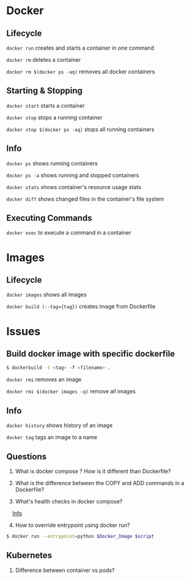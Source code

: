 # Docker

## Lifecycle
`docker run` creates and starts a container in one command

`docker rm` deletes a container

`docker rm $(docker ps -aq)` removes all docker containers

## Starting & Stopping
`docker start` starts a container

`docker stop` stops a running container

`docker stop $(docker ps -aq)` stops all running containers

## Info
`docker ps` shows running containers

`docker ps -a` shows running and stopped containers

`docker stats` shows container's resource usage stats

`docker diff` shows changed files in the container's file system

## Executing Commands
`docker exec` to execute a command in a container


# Images
## Lifecycle
`docker images` shows all images

`docker build (--tag={tag})` creates image from Dockerfile

# Issues

## Build docker image with specific dockerfile

```bash
$ dockerbuild -t <tag> -f <filename> .
```

`docker rmi` removes an image

`docker rmi $(docker images -q)` remove all images

## Info
`docker history` shows history of an image

`docker tag` tags an image to a name


## Questions

1. What is docker compose ? How is it different than Dockerfile?

2. What is the difference between the COPY and ADD commands in a Dockerfile?

3. What's health checks in docker compose?

&nbsp;&nbsp;&nbsp;&nbsp;[Info](https://howchoo.com/g/zwjhogrkywe/how-to-add-a-health-check-to-your-docker-container)

4.  How to override entrypoint using docker run?

```bash
$ docker run --entrypoint=python $Docker_Image $script
```

## Kubernetes

1. Difference between container vs pods?
